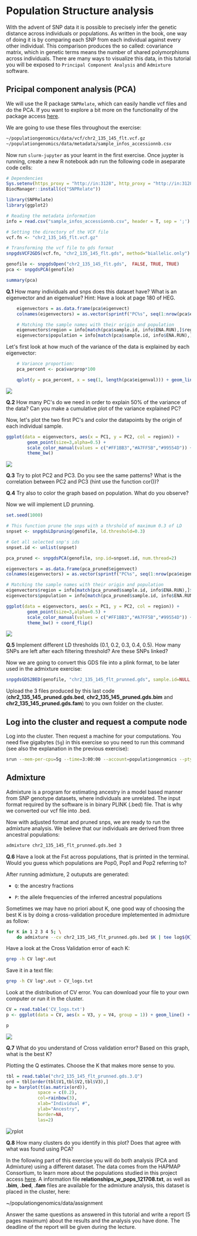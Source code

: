# Population Structure analysis

With the advent of SNP data it is possible to precisely infer the
genetic distance across individuals or populations. As written in the
book, one way of doing it is by comparing each SNP from each individual
against every other individual. This comparison produces the so called:
covariance matrix, which in genetic terms means the number of shared
polymorphisms across individuals. There are many ways to visualize this
data, in this tutorial you will be exposed to
`Principal Component Analysis` and `Admixture` software.

## Pricipal component analysis (PCA)

We will use the R package `SNPRelate`, which can easily handle vcf files
and do the PCA. If you want to explore a bit more on the functionality
of the package access
[here](https://www.rdocumentation.org/packages/SNPRelate/versions/1.6.4).

We are going to use these files throughout the exercise:

```bash
~/populationgenomics/data/vcf/chr2_135_145_flt.vcf.gz
~/populationgenomics/data/metadata/sample_infos_accessionnb.csv
```

Now run `slurm-jupyter` as your learnt in the first exercise. Once juypter is running, create a new R notebook adn run the following code in aseparate code cells:

```R
# Dependencies
Sys.setenv(https_proxy = "http://in:3128", http_proxy = "http://in:3128")
BiocManager::install(c("SNPRelate"))

library(SNPRelate)
library(ggplot2)
```

```R
# Reading the metadata information 
info = read.csv("sample_infos_accessionnb.csv", header = T, sep = ';')

# Setting the directory of the VCF file 
vcf.fn <- "chr2_135_145_flt.vcf.gz"

# Transforming the vcf file to gds format
snpgdsVCF2GDS(vcf.fn, "chr2_135_145_flt.gds", method="biallelic.only")
```

```R
genofile <- snpgdsOpen("chr2_135_145_flt.gds",  FALSE, TRUE, TRUE)
pca <- snpgdsPCA(genofile)
```

```R
summary(pca)
```

**Q.1** How many individuals and snps does this dataset have? What is an
eigenvector and an eigenvalue? Hint: Have a look at page 180 of HEG.


```R
    eigenvectors = as.data.frame(pca$eigenvect)
    colnames(eigenvectors) = as.vector(sprintf("PC%s", seq(1:nrow(pca$eigenvect))))

    # Matching the sample names with their origin and population
    eigenvectors$region = info[match(pca$sample.id, info$ENA.RUN),]$region 
    eigenvectors$population = info[match(pca$sample.id, info$ENA.RUN),]$population
```

Let's first look at how much of the variance of the data is explained by
each eigenvector:


```R
    # Variance proportion:
    pca_percent <- pca$varprop*100

    qplot(y = pca_percent, x = seq(1, length(pca$eigenval))) + geom_line() + geom_point() + theme_bw() + xlab("PC's") + ylab("Variance explained (%)") 
```

![](img/unnamed-chunk-3-1.png)

**Q.2** How many PC's do we need in order to explain 50% of the variance
of the data? Can you make a cumulative plot of the variance explained
PC?

Now, let's plot the two first PC's and color the datapoints by the
origin of each individual sample.

```R
ggplot(data = eigenvectors, aes(x = PC1, y = PC2, col = region)) + 
        geom_point(size=3,alpha=0.5) +
        scale_color_manual(values = c("#FF1BB3","#A7FF5B","#99554D")) +
        theme_bw()
```

![](img/unnamed-chunk-4-1.png)

**Q.3** Try to plot PC2 and PC3. Do you see the same patterns? What is
the correlation between PC2 and PC3 (hint use the function cor())?

**Q.4** Try also to color the graph based on population. What do you
observe?

Now we will implement LD prunning.

```R
set.seed(1000)

# This function prune the snps with a thrshold of maximum 0.3 of LD
snpset <- snpgdsLDpruning(genofile, ld.threshold=0.3)
```

```R
# Get all selected snp's ids
snpset.id <- unlist(snpset)

pca_pruned <- snpgdsPCA(genofile, snp.id=snpset.id, num.thread=2)
```

```R
eigenvectors = as.data.frame(pca_pruned$eigenvect)
colnames(eigenvectors) = as.vector(sprintf("PC%s", seq(1:nrow(pca$eigenvect))))

# Matching the sample names with their origin and population
eigenvectors$region = info[match(pca_pruned$sample.id, info$ENA.RUN),]$region 
eigenvectors$population = info[match(pca_pruned$sample.id, info$ENA.RUN),]$population

ggplot(data = eigenvectors, aes(x = PC1, y = PC2, col = region)) + 
        geom_point(size=3,alpha=0.5) +
        scale_color_manual(values = c("#FF1BB3","#A7FF5B","#99554D")) +
        theme_bw() + coord_flip()
```

![](img/unnamed-chunk-5-1.png)

**Q.5** Implement different LD thresholds (0.1, 0.2, 0.3, 0.4, 0.5). How
many SNPs are left after each filtering threshold? Are these SNPs
linked?

Now we are going to convert this GDS file into a plink format, to be
later used in the admixture exercise:

```R
snpgdsGDS2BED(genofile, "chr2_135_145_flt_prunned.gds", sample.id=NULL, snp.id=snpset.id, snpfirstdim=NULL, verbose=TRUE)
```

Upload the 3 files produced by this last code
(**chr2\_135\_145\_pruned.gds.bed**,
**chr2\_135\_145\_pruned.gds.bim** and
**chr2\_135\_145\_pruned.gds.fam**) to you own folder on
the cluster.


## Log into the cluster and request a compute node

Log into the cluster. Then request a machine for your computations. You need five gigabytes (`5g`) in this exercise so you need to run this command (see also the explanation in the previous exercise):

```bash
srun --mem-per-cpu=5g --time=3:00:00 --account=populationgenomics --pty bash
```

## Admixture

Admixture is a program for estimating ancestry in a model based manner
from SNP genotype datasets, where individuals are unrelated.
The input format required by the software is in binary PLINK (.bed)
file. That is why we converted our vcf file into .bed.

Now with adjusted format and pruned snps, we are ready to run the
admixture analysis. We believe that our individuals are derived from
three ancestral populations:

```bash
admixture chr2_135_145_flt_prunned.gds.bed 3
```

**Q.6** Have a look at the Fst across populations, that is printed in
the terminal. Would you guess which populations are Pop0, Pop1 and Pop2
referring to?

After running admixture, 2 outuputs are generated:

-   `Q`: the ancestry fractions

-   `P`: the allele frequencies of the inferred ancestral populations

Sometimes we may have no priori about K, one good way of choosing the
best K is by doing a cross-validation procedure impletemented in
admixture as follow:

```bash
for K in 1 2 3 4 5; \
    do admixture --cv chr2_135_145_flt_prunned.gds.bed $K | tee log${K}.out; done
```
      
Have a look at the Cross Validation error of each K:

```bash
grep -h CV log*.out
```

Save it in a text file:

```bash
grep -h CV log*.out > CV_logs.txt
```

Look at the distribution of CV error. You can download your file to your
own computer or run it in the cluster.

```R
CV = read.table('CV_logs.txt')
p <- ggplot(data = CV, aes(x = V3, y = V4, group = 1)) + geom_line() + geom_point() + theme_bw() + labs(x = 'Number of clusters', y = 'Cross validation error')

p
```

![](img/unnamed-chunk-11-1.png)


**Q.7** What do you understand of Cross validation error? Based on this
graph, what is the best K?

Plotting the Q estimates. Choose the K that makes more sense to you.

```R
tbl = read.table("chr2_135_145_flt_prunned.gds.3.Q")
ord = tbl[order(tbl$V1,tbl$V2,tbl$V3),]
bp = barplot(t(as.matrix(ord)), 
            space = c(0.2),
            col=rainbow(3),
            xlab="Individual #", 
            ylab="Ancestry",
            border=NA,
            las=2)
```

![rplot](https://user-images.githubusercontent.com/38723379/53338548-47470580-3904-11e9-8e04-75187b031d96.png)

**Q.8** How many clusters do you identify in this plot? Does that agree
with what was found using PCA?

In the following part of this exercise you will do both analysis (PCA
and Admixture) using a different dataset. The data comes from the HAPMAP
Consortium, to learn more about the populations studied in this project
access
[here](http://www.sanger.ac.uk/resources/downloads/human/hapmap3.html).
A information file **relationships\_w\_pops\_121708.txt**, as well as
**.bim**, **.bed**, **.fam** files are available for the admixture
analysis, this dataset is placed in the cluster, here:

~/populationgenomics/data/assignment

Answer the same questions
as answered in this tutorial and write a report (5 pages maximum) about
the results and the analysis you have done. The deadline of the report
will be given during the lecture.
